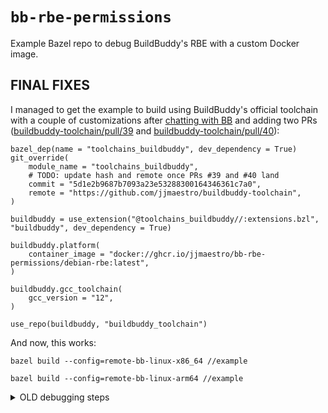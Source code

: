 # `bb-rbe-permissions`

Example Bazel repo to debug BuildBuddy's RBE with a custom Docker image.

## FINAL FIXES

I managed to get the example to build using BuildBuddy's official toolchain
with a couple of customizations after [chatting with BB] and adding two PRs
([buildbuddy-toolchain/pull/39] and [buildbuddy-toolchain/pull/40]):
```starlark
bazel_dep(name = "toolchains_buildbuddy", dev_dependency = True)
git_override(
    module_name = "toolchains_buildbuddy",
    # TODO: update hash and remote once PRs #39 and #40 land
    commit = "5d1e2b9687b7093a23e53288300164346361c7a0",
    remote = "https://github.com/jjmaestro/buildbuddy-toolchain",
)

buildbuddy = use_extension("@toolchains_buildbuddy//:extensions.bzl", "buildbuddy", dev_dependency = True)

buildbuddy.platform(
    container_image = "docker://ghcr.io/jjmaestro/bb-rbe-permissions/debian-rbe:latest",
)

buildbuddy.gcc_toolchain(
    gcc_version = "12",
)

use_repo(buildbuddy, "buildbuddy_toolchain")
```

And now, this works:
```
bazel build --config=remote-bb-linux-x86_64 //example

bazel build --config=remote-bb-linux-arm64 //example
```

<details>
<summary>OLD debugging steps</summary>

## Local build: works
Works:
```
bazel build //example
```

## BB RBE with BB toolchain and image:

Works:
```
bazel build \
    --config=remote-bb-linux-x86_64 \
    //example
```

## BB RBE with custom toolchain and image:
FAIL: https://app.buildbuddy.io/invocation/c79e8636-983d-483b-9db6-9e9354159c08
```
bazel build \
    --config=remote-custom-linux-x86_64 \
    //example

(17:33:32) INFO: Invocation ID: a5342e14-b078-4c15-b21c-39221b314497
(17:33:32) INFO: Streaming build results to: https://app.buildbuddy.io/invocation/a5342e14-b078-4c15-b21c-39221b314497
(17:33:32) INFO: Current date is 2024-12-19
(17:33:32) INFO: Analyzed target //example:example (1 packages loaded, 359 targets configured).
(17:33:34) ERROR: /Users/jjmaestro/Work/BAZEL/TESTING/bb-rbe-permissions/example/BUILD:3:10: Compiling example/example.cc failed: (Exit 1): gcc failed: error executing CppCompile command (from target //example:example) /usr/bin/gcc -U_FORTIFY_SOURCE -fstack-protector -Wall -Wunused-but-set-parameter -Wno-free-nonheap-object -fno-omit-frame-pointer '-std=c++17' -MD -MF ... (remaining 24 arguments skipped)
example/example.cc:19:1: fatal error: opening dependency file bazel-out/darwin_arm64-fastbuild/bin/example/_objs/example/example.pic.d: Permission denied
   19 | }
      | ^
compilation terminated.
Target //example:example failed to build
Use --verbose_failures to see the command lines of failed build steps.
(17:33:34) INFO: Elapsed time: 1.804s, Critical Path: 1.67s
(17:33:34) INFO: 2 processes: 2 internal.
(17:33:34) ERROR: Build did NOT complete successfully
(17:33:34) INFO: Streaming build results to: https://app.buildbuddy.io/invocation/a5342e14-b078-4c15-b21c-39221b314497
```

## Fixing permissions:

To fix the permission error I had to set `nonroot-workspace` to `true`:
```diff
diff --git a/toolchains/BUILD b/toolchains/BUILD
index 76791db..30ec585 100644
--- a/toolchains/BUILD
+++ b/toolchains/BUILD
@@ -10,6 +10,7 @@ platform(
     exec_properties = {
         "OSFamily": "Linux",
         "container-image": "docker://ghcr.io/jjmaestro/bb-rbe-permissions/debian-rbe@sha256:1f7eb36169deae239f385a6fbabb254f4ede63837b1819df0ac1d1b01020e977",
+        "nonroot-workspace": "true",
     },
 )
 
@@ -23,5 +24,6 @@ platform(
     exec_properties = {
         "OSFamily": "Linux",
         "container-image": "docker://ghcr.io/jjmaestro/bb-rbe-permissions/debian-rbe@sha256:931db995e1a3d455e877c36da7b543ee6b83821f8ccc3417dd324bdab7ee3de9",
+        "nonroot-workspace": "true",
     },
 )
```

But then, I got yet-another error:
```
bazel build \
    --config=remote-custom-linux-x86_64 \
    //example

(20:04:25) INFO: Invocation ID: 79e4e271-4194-448e-84d7-30fe13676ffc
(20:04:25) INFO: Streaming build results to: https://app.buildbuddy.io/invocation/79e4e271-4194-448e-84d7-30fe13676ffc
(20:04:25) INFO: Current date is 2024-12-19
(20:04:25) INFO: Analyzed target //example:example (1 packages loaded, 359 targets configured).
(20:04:26) ERROR: /Users/jjmaestro/Work/BAZEL/TESTING/bb-rbe-permissions/example/BUILD:3:10: Compiling example/example.cc failed: absolute path inclusion(s) found in rule '//example:example':
the source file 'example/example.cc' includes the following non-builtin files with absolute paths (if these are builtin files, make sure these paths are in your toolchain):
  '/usr/lib/gcc/x86_64-linux-gnu/12/include/stddef.h'
  '/usr/lib/gcc/x86_64-linux-gnu/12/include/stdarg.h'
  '/usr/lib/gcc/x86_64-linux-gnu/12/include/stdint.h'
Target //example:example failed to build
Use --verbose_failures to see the command lines of failed build steps.
(20:04:26) INFO: Elapsed time: 0.404s, Critical Path: 0.29s
(20:04:26) INFO: 5 processes: 5 internal.
(20:04:26) ERROR: Build did NOT complete successfully
(20:04:26) INFO: Streaming build results to: https://app.buildbuddy.io/invocation/79e4e271-4194-448e-84d7-30fe13676ffc
```
</details>

[chatting with BB]: https://buildbuddy.slack.com/archives/CUHBFVATU/p1734626772009149
[buildbuddy-toolchain/pull/39]: https://github.com/buildbuddy-io/buildbuddy-toolchain/pull/39
[buildbuddy-toolchain/pull/40]: https://github.com/buildbuddy-io/buildbuddy-toolchain/pull/40
